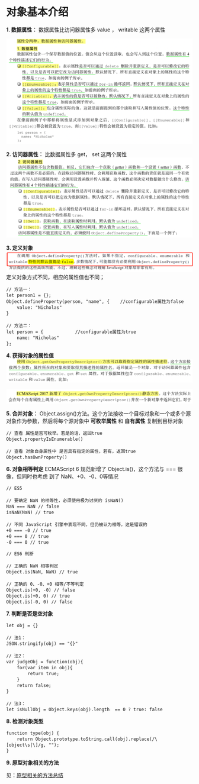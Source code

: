 # 对象基本介绍

**1. 数据属性：**
数据属性比访问器属性多 value ， writable 这两个属性

![数据属性](./icon/data_attribute.png)

**2. 访问器属性：**
比数据属性多 get， set 这两个属性
![访问器属性](./icon/access_attribute.png)

**3. 定义对象**
![定义对象](./icon/defineObject.png)
定义对象方式不同，相应的属性值也不同；
```JS
// 方法一：
let person1 = {};   
Object.defineProperty(person, "name", {    //configurable属性为false
    value: "Nicholas"
}

// 方法二：
let person = {            //configurable属性为true
    name: "Nicholas" 
};
```

**4. 获得对象的属性值**
![获得对象的属性值1](./icon/getProperty.png)

![获得对象的属性值2](./icon/getProperty2.png)

**5. 合并对象：**
Object.assign()方法。这个方法接收一个目标对象和一个或多个源对象作为参数，然后将每个源对象中 **可枚举属性** 和 **自有属性** 复制到目标对象

```JS
// 查看 属性是否可枚举。若是的话，返回true
Object.propertyIsEnumerable()  

// 查看 对象自身属性中 是否具有指定的属性，若有，返回true
Object.hasOwnProperty()
```

**6. 对象相等判定**
ECMAScript 6 规范新增了 Object.is()，这个方法与 === 很像，但同时也考虑
到了 NaN、+0、-0、0等情况

```JS
// ES5

// 要确定 NaN 的相等性，必须使用极为讨厌的 isNaN()
NaN === NaN // false 
isNaN(NaN) // true

// 不同 JavaScript 引擎中表现不同，但仍被认为相等，这是错误的
+0 === -0 // true 
+0 === 0 // true 
-0 === 0 // true
```
```JS
// ES6 判断

// 正确的 NaN 相等判定
Object.is(NaN, NaN) // true

// 正确的 0、-0、+0 相等/不等判定
Object.is(+0, -0) // false 
Object.is(+0, 0) // true 
Object.is(-0, 0) // false
```

**7. 判断是否是空对象**
```JS
let obj = {}

// 法1：
JSON.stringify(obj) == "{}"

// 法2：
var judgeObj = function(obj){
    for(var item in obj){
        return true;
    }
    return false;
}

// 法3：
let isNullObj = Object.keys(obj).length  == 0 ? true: false
```

**8. 检测对象类型**
```JS
function type(obj) {
    return Object.prototype.toString.call(obj).replace(/\[object\s|\]/g, "");
}
```

**9. 原型对象相关的方法**

见：[原型相关的方法总结](https://github.com/1194964459/FE-Interview-Notebook/blob/main/JS/%E5%AF%B9%E8%B1%A1_%E7%B1%BB_%E9%9D%A2%E5%90%91%E5%AF%B9%E8%B1%A1/1.1_%E5%88%9B%E5%BB%BA%E5%AF%B9%E8%B1%A1.md)

